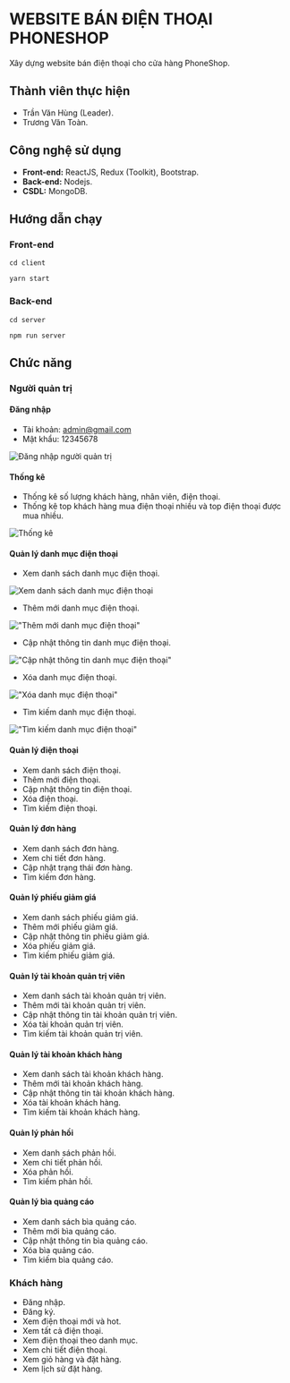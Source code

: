# WEBSITE BÁN ĐIỆN THOẠI PHONESHOP

Xây dựng website bán điện thoại cho cửa hàng PhoneShop.

## Thành viên thực hiện

-   Trần Văn Hùng (Leader).
-   Trương Văn Toàn.

## Công nghệ sử dụng

-   **Front-end:** ReactJS, Redux (Toolkit), Bootstrap.
-   **Back-end:** Nodejs.
-   **CSDL:** MongoDB.

## Hướng dẫn chạy

### Front-end

```
cd client

yarn start
```

### Back-end

```
cd server

npm run server
```

## Chức năng

### Người quản trị

#### Đăng nhập

-   Tài khoản: admin@gmail.com
-   Mật khẩu: 12345678

![Đăng nhập người quản trị](https://user-images.githubusercontent.com/62246953/165702650-ee957508-422e-407f-b1ea-482c7005d7ee.png 'Đăng nhập người quản trị')

#### Thống kê

-   Thống kê số lượng khách hàng, nhân viên, điện thoại.
-   Thống kê top khách hàng mua điện thoại nhiều và top điện thoại được mua nhiều.

![Thống kê](https://user-images.githubusercontent.com/62246953/165705391-8a87f6d0-6211-4e23-a768-1d3d55051c45.png 'Thống kê')

#### Quản lý danh mục điện thoại

-   Xem danh sách danh mục điện thoại.

![Xem danh sách danh mục điện thoại](https://user-images.githubusercontent.com/62246953/165705658-61a78d35-eef9-40bb-a706-e0b6041e63a0.png 'Xem danh sách danh mục điện thoại')

-   Thêm mới danh mục điện thoại.

!["Thêm mới danh mục điện thoại"](https://user-images.githubusercontent.com/62246953/165705925-3d603167-9e03-41ed-bc63-e5a0f17637ca.png 'Thêm mới danh mục điện thoại')

-   Cập nhật thông tin danh mục điện thoại.

!["Cập nhật thông tin danh mục điện thoại"](https://user-images.githubusercontent.com/62246953/165706152-fb7a6e6d-7650-41cd-afe2-ecc36e2c40aa.png 'Cập nhật thông tin danh mục điện thoại')

-   Xóa danh mục điện thoại.

!["Xóa danh mục điện thoại"](https://user-images.githubusercontent.com/62246953/165706372-8750075f-3fbd-40ca-9dea-ce952f538459.png 'Xóa danh mục điện thoại')

-   Tìm kiếm danh mục điện thoại.

!["Tìm kiếm danh mục điện thoại"](https://user-images.githubusercontent.com/62246953/165706591-20a7e71c-b6d6-4a1b-9cac-d696efe2570c.png 'Tìm kiếm danh mục điện thoại')

#### Quản lý điện thoại

-   Xem danh sách điện thoại.
-   Thêm mới điện thoại.
-   Cập nhật thông tin điện thoại.
-   Xóa điện thoại.
-   Tìm kiếm điện thoại.

#### Quản lý đơn hàng

-   Xem danh sách đơn hàng.
-   Xem chi tiết đơn hàng.
-   Cập nhật trạng thái đơn hàng.
-   Tìm kiếm đơn hàng.

#### Quản lý phiếu giảm giá

-   Xem danh sách phiếu giảm giá.
-   Thêm mới phiếu giảm giá.
-   Cập nhật thông tin phiếu giảm giá.
-   Xóa phiếu giảm giá.
-   Tìm kiếm phiếu giảm giá.

#### Quản lý tài khoản quản trị viên

-   Xem danh sách tài khoản quản trị viên.
-   Thêm mới tài khoản quản trị viên.
-   Cập nhật thông tin tài khoản quản trị viên.
-   Xóa tài khoản quản trị viên.
-   Tìm kiếm tài khoản quản trị viên.

#### Quản lý tài khoản khách hàng

-   Xem danh sách tài khoản khách hàng.
-   Thêm mới tài khoản khách hàng.
-   Cập nhật thông tin tài khoản khách hàng.
-   Xóa tài khoản khách hàng.
-   Tìm kiếm tài khoản khách hàng.

#### Quản lý phản hồi

-   Xem danh sách phản hồi.
-   Xem chi tiết phản hồi.
-   Xóa phản hồi.
-   Tìm kiếm phản hồi.

#### Quản lý bìa quảng cáo

-   Xem danh sách bìa quảng cáo.
-   Thêm mới bìa quảng cáo.
-   Cập nhật thông tin bìa quảng cáo.
-   Xóa bìa quảng cáo.
-   Tìm kiếm bìa quảng cáo.

### Khách hàng

-   Đăng nhập.
-   Đăng ký.
-   Xem điện thoại mới và hot.
-   Xem tất cả điện thoại.
-   Xem điện thoại theo danh mục.
-   Xem chi tiết điện thoại.
-   Xem giỏ hàng và đặt hàng.
-   Xem lịch sử đặt hàng.
